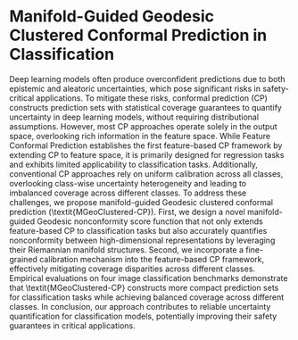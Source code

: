 # Manifold-Guided Geodesic Clustered Conformal Prediction in Classification
Deep learning models often produce overconfident predictions due to both epistemic and aleatoric uncertainties, which pose significant risks in safety-critical applications. 
To mitigate these risks, conformal prediction (CP) constructs prediction sets with statistical coverage guarantees to quantify uncertainty in deep learning models, without requiring distributional assumptions.
However, most CP approaches operate solely in the output space, overlooking rich information in the feature space.
While Feature Conformal Prediction establishes the first feature-based CP framework by extending CP to feature space, it is primarily designed for regression tasks and exhibits limited applicability to classification tasks.
Additionally, conventional CP approaches rely on uniform calibration across all classes, overlooking class-wise uncertainty heterogeneity and leading to imbalanced coverage across different classes. 
To address these challenges, we propose manifold-guided Geodesic clustered conformal prediction (\textit{MGeoClustered-CP}).
First, we design a novel manifold-guided Geodesic nonconformity score function that not only extends feature-based CP to classification tasks but also accurately quantifies nonconformity between high-dimensional representations by leveraging their Riemannian manifold structures.
Second, we incorporate a fine-grained calibration mechanism into the feature-based CP framework, effectively mitigating coverage disparities across different classes.
Empirical evaluations on four image classification benchmarks demonstrate that \textit{MGeoClustered-CP} constructs more compact prediction sets for classification tasks while achieving balanced coverage across different classes.
In conclusion, our approach contributes to reliable uncertainty quantification for classification models, potentially improving their safety guarantees in critical applications.
